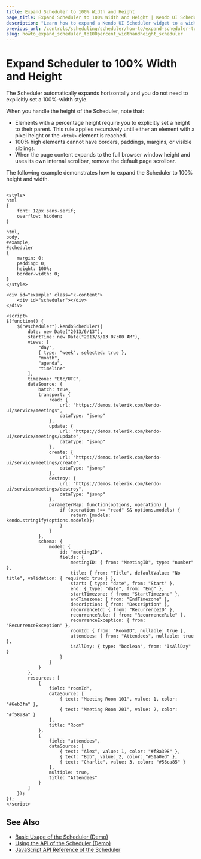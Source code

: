 ```yaml
---
title: Expand Scheduler to 100% Width and Height
page_title: Expand Scheduler to 100% Width and Height | Kendo UI Scheduler
description: "Learn how to expand a Kendo UI Scheduler widget to a width and height of 100%."
previous_url: /controls/scheduling/scheduler/how-to/expand-scheduler-to-100-height-and-width
slug: howto_expand_scheduler_to100percent_widthandheight_scheduler
---
```


# Expand Scheduler to 100% Width and Height

The Scheduler automatically expands horizontally and you do not need to explicitly set a 100%-width style.

When you handle the height of the Scheduler, note that:

* Elements with a percentage height require you to explicitly set a height to their parent. This rule applies recursively until either an element with a pixel height or the `<html>` element is reached.
* 100% high elements cannot have borders, paddings, margins, or visible siblings.
* When the page content expands to the full browser window height and uses its own internal scrollbar, remove the default page scrollbar.

The following example demonstrates how to expand the Scheduler to 100% height and width.

```dojo

<style>
html
{
    font: 12px sans-serif;
    overflow: hidden;
}

html,
body,
#example,
#scheduler
{
    margin: 0;
    padding: 0;
    height: 100%;
    border-width: 0;
}
</style>

<div id="example" class="k-content">
    <div id="scheduler"></div>
</div>

<script>
$(function() {
    $("#scheduler").kendoScheduler({
        date: new Date("2013/6/13"),
        startTime: new Date("2013/6/13 07:00 AM"),
        views: [
            "day",
            { type: "week", selected: true },
            "month",
            "agenda",
            "timeline"
        ],
        timezone: "Etc/UTC",
        dataSource: {
            batch: true,
            transport: {
                read: {
                    url: "https://demos.telerik.com/kendo-ui/service/meetings",
                    dataType: "jsonp"
                },
                update: {
                    url: "https://demos.telerik.com/kendo-ui/service/meetings/update",
                    dataType: "jsonp"
                },
                create: {
                    url: "https://demos.telerik.com/kendo-ui/service/meetings/create",
                    dataType: "jsonp"
                },
                destroy: {
                    url: "https://demos.telerik.com/kendo-ui/service/meetings/destroy",
                    dataType: "jsonp"
                },
                parameterMap: function(options, operation) {
                    if (operation !== "read" && options.models) {
                        return {models: kendo.stringify(options.models)};
                    }
                }
            },
            schema: {
                model: {
                    id: "meetingID",
                    fields: {
                        meetingID: { from: "MeetingID", type: "number" },
                        title: { from: "Title", defaultValue: "No title", validation: { required: true } },
                        start: { type: "date", from: "Start" },
                        end: { type: "date", from: "End" },
                        startTimezone: { from: "StartTimezone" },
                        endTimezone: { from: "EndTimezone" },
                        description: { from: "Description" },
                        recurrenceId: { from: "RecurrenceID" },
                        recurrenceRule: { from: "RecurrenceRule" },
                        recurrenceException: { from: "RecurrenceException" },
                        roomId: { from: "RoomID", nullable: true },
                        attendees: { from: "Attendees", nullable: true },
                        isAllDay: { type: "boolean", from: "IsAllDay" }
                    }
                }
            }
        },
        resources: [
            {
                field: "roomId",
                dataSource: [
                    { text: "Meeting Room 101", value: 1, color: "#6eb3fa" },
                    { text: "Meeting Room 201", value: 2, color: "#f58a8a" }
                ],
                title: "Room"
            },
            {
                field: "attendees",
                dataSource: [
                    { text: "Alex", value: 1, color: "#f8a398" },
                    { text: "Bob", value: 2, color: "#51a0ed" },
                    { text: "Charlie", value: 3, color: "#56ca85" }
                ],
                multiple: true,
                title: "Attendees"
            }
        ]
    });
});
</script>

```

## See Also

* [Basic Usage of the Scheduler (Demo)](https://demos.telerik.com/kendo-ui/scheduler/index)
* [Using the API of the Scheduler (Demo)](https://demos.telerik.com/kendo-ui/scheduler/api)
* [JavaScript API Reference of the Scheduler](/api/javascript/ui/scheduler)

